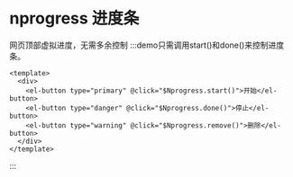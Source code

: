 # nprogress 进度条

网页顶部虚拟进度，无需多余控制
:::demo只需调用start()和done()来控制进度条。
```vue
<template>
  <div>
    <el-button type="primary" @click="$Nprogress.start()">开始</el-button>
    <el-button type="danger" @click="$Nprogress.done()">停止</el-button>
    <el-button type="warning" @click="$Nprogress.remove()">删除</el-button>
  </div>
</template>
```
:::


<vssue />